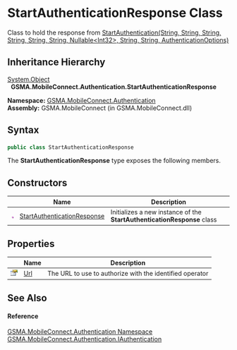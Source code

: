 StartAuthenticationResponse Class
=================================
Class to hold the response from [StartAuthentication(String, String, String, String, String, String, Nullable&lt;Int32>, String, String, AuthenticationOptions)][1]


Inheritance Hierarchy
---------------------
[System.Object][2]  
  **GSMA.MobileConnect.Authentication.StartAuthenticationResponse**  

**Namespace:** [GSMA.MobileConnect.Authentication][3]  
**Assembly:** GSMA.MobileConnect (in GSMA.MobileConnect.dll)

Syntax
------

```csharp
public class StartAuthenticationResponse
```

The **StartAuthenticationResponse** type exposes the following members.


Constructors
------------

                 | Name                             | Description                                                             
---------------- | -------------------------------- | ----------------------------------------------------------------------- 
![Public method] | [StartAuthenticationResponse][4] | Initializes a new instance of the **StartAuthenticationResponse** class 


Properties
----------

                   | Name     | Description                                              
------------------ | -------- | -------------------------------------------------------- 
![Public property] | [Url][5] | The URL to use to authorize with the identified operator 


See Also
--------

#### Reference
[GSMA.MobileConnect.Authentication Namespace][3]  
[GSMA.MobileConnect.Authentication.IAuthentication][6]  

[1]: ../IAuthentication/StartAuthentication.md
[2]: http://msdn.microsoft.com/en-us/library/e5kfa45b
[3]: ../README.md
[4]: _ctor.md
[5]: Url.md
[6]: ../IAuthentication/README.md
[7]: ../../_icons/Help.png
[Public method]: ../../_icons/pubmethod.gif "Public method"
[Public property]: ../../_icons/pubproperty.gif "Public property"